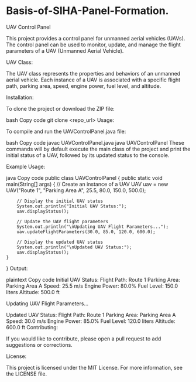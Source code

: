 # Basis-of-SIHA-Panel-Formation.




UAV Control Panel

This project provides a control panel for unmanned aerial vehicles (UAVs). The control panel can be used to monitor, update, and manage the flight parameters of a UAV (Unmanned Aerial Vehicle).

UAV Class:

The UAV class represents the properties and behaviors of an unmanned aerial vehicle. Each instance of a UAV is associated with a specific flight path, parking area, speed, engine power, fuel level, and altitude.

Installation:

To clone the project or download the ZIP file:

bash
Copy code
git clone <repo_url>
Usage:

To compile and run the UAVControlPanel.java file:

bash
Copy code
javac UAVControlPanel.java
java UAVControlPanel
These commands will by default execute the main class of the project and print the initial status of a UAV, followed by its updated status to the console.

Example Usage:

java
Copy code
public class UAVControlPanel {
    public static void main(String[] args) {
        // Create an instance of a UAV
        UAV uav = new UAV("Route 1", "Parking Area A", 25.5, 80.0, 150.0, 500.0);

        // Display the initial UAV status
        System.out.println("Initial UAV Status:");
        uav.displayStatus();

        // Update the UAV flight parameters
        System.out.println("\nUpdating UAV Flight Parameters...");
        uav.updateFlightParameters(30.0, 85.0, 120.0, 600.0);

        // Display the updated UAV status
        System.out.println("\nUpdated UAV Status:");
        uav.displayStatus();
    }
}
Output:

plaintext
Copy code
Initial UAV Status:
Flight Path: Route 1
Parking Area: Parking Area A
Speed: 25.5 m/s
Engine Power: 80.0%
Fuel Level: 150.0 liters
Altitude: 500.0 ft

Updating UAV Flight Parameters...

Updated UAV Status:
Flight Path: Route 1
Parking Area: Parking Area A
Speed: 30.0 m/s
Engine Power: 85.0%
Fuel Level: 120.0 liters
Altitude: 600.0 ft
Contributing:

If you would like to contribute, please open a pull request to add suggestions or corrections.

License:

This project is licensed under the MIT License. For more information, see the LICENSE file.








